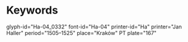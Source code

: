 # Keywords
glyph-id="Ha-04_0332"
font-id="Ha-04"
printer-id="Ha"
printer="Jan Haller"
period="1505–1525"
place="Kraków"
PT plate="167"
